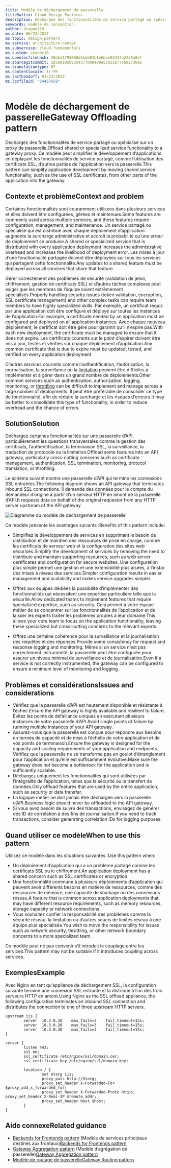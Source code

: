 ```yaml
---
title: Modèle de déchargement de passerelle
titleSuffix: Cloud Design Patterns
description: Déchargez des fonctionnalités de service partagé ou spécialisé sur un proxy de passerelle.
keywords: modèle de conception
author: dragon119
ms.date: 06/23/2017
ms.topic: design-pattern
ms.service: architecture-center
ms.subservice: cloud-fundamentals
ms.custom: seodec18
ms.openlocfilehash: 28dbd1798060d1bdd01b1e6bee03337a2239a9ef
ms.sourcegitcommit: 1b50810208354577b00e89e5c031b774b02736e2
ms.translationtype: HT
ms.contentlocale: fr-FR
ms.lasthandoff: 01/23/2019
ms.locfileid: "54487659"
---
```

# <a name="gateway-offloading-pattern"></a><span data-ttu-id="fa207-104">Modèle de déchargement de passerelle</span><span class="sxs-lookup"><span data-stu-id="fa207-104">Gateway Offloading pattern</span></span>

<span data-ttu-id="fa207-105">Déchargez des fonctionnalités de service partagé ou spécialisé sur un proxy de passerelle.</span><span class="sxs-lookup"><span data-stu-id="fa207-105">Offload shared or specialized service functionality to a gateway proxy.</span></span> <span data-ttu-id="fa207-106">Ce modèle peut simplifier le développement d’applications en déplaçant les fonctionnalités de service partagé, comme l’utilisation des certificats SSL, d’autres parties de l’application vers la passerelle.</span><span class="sxs-lookup"><span data-stu-id="fa207-106">This pattern can simplify application development by moving shared service functionality, such as the use of SSL certificates, from other parts of the application into the gateway.</span></span>

## <a name="context-and-problem"></a><span data-ttu-id="fa207-107">Contexte et problème</span><span class="sxs-lookup"><span data-stu-id="fa207-107">Context and problem</span></span>

<span data-ttu-id="fa207-108">Certaines fonctionnalités sont couramment utilisées dans plusieurs services et elles doivent être configurées, gérées et maintenues.</span><span class="sxs-lookup"><span data-stu-id="fa207-108">Some features are commonly used across multiple services, and these features require configuration, management, and maintenance.</span></span> <span data-ttu-id="fa207-109">Un service partagé ou spécialisé qui est distribué avec chaque déploiement d’application augmente la surcharge administrative et accroît la probabilité qu’une erreur de déploiement se produise.</span><span class="sxs-lookup"><span data-stu-id="fa207-109">A shared or specialized service that is distributed with every application deployment increases the administrative overhead and increases the likelihood of deployment error.</span></span> <span data-ttu-id="fa207-110">Les mises à jour d’une fonctionnalité partagée doivent être déployées sur tous les services qui partagent cette fonctionnalité.</span><span class="sxs-lookup"><span data-stu-id="fa207-110">Any updates to a shared feature must be deployed across all services that share that feature.</span></span>

<span data-ttu-id="fa207-111">Gérer correctement des problèmes de sécurité (validation de jeton, chiffrement, gestion de certificats SSL) et d’autres tâches complexes peut exiger que les membres de l’équipe soient extrêmement spécialisés.</span><span class="sxs-lookup"><span data-stu-id="fa207-111">Properly handling security issues (token validation, encryption, SSL certificate management) and other complex tasks can require team members to have highly specialized skills.</span></span> <span data-ttu-id="fa207-112">Par exemple, un certificat requis par une application doit être configuré et déployé sur toutes les instances de l’application.</span><span class="sxs-lookup"><span data-stu-id="fa207-112">For example, a certificate needed by an application must be configured and deployed on all application instances.</span></span> <span data-ttu-id="fa207-113">Avec chaque nouveau déploiement, le certificat doit être géré pour garantir qu’il n’expire pas.</span><span class="sxs-lookup"><span data-stu-id="fa207-113">With each new deployment, the certificate must be managed to ensure that it does not expire.</span></span> <span data-ttu-id="fa207-114">Les certificats courants sur le point d’expirer doivent être mis à jour, testés et vérifiés sur chaque déploiement d’application.</span><span class="sxs-lookup"><span data-stu-id="fa207-114">Any common certificate that is due to expire must be updated, tested, and verified on every application deployment.</span></span>

<span data-ttu-id="fa207-115">D’autres services courants comme l’authentification, l’autorisation, la journalisation, la surveillance ou la [limitation](./throttling.md) peuvent être difficiles à implémenter et à gérer dans un grand nombre de déploiements.</span><span class="sxs-lookup"><span data-stu-id="fa207-115">Other common services such as authentication, authorization, logging, monitoring, or [throttling](./throttling.md) can be difficult to implement and manage across a large number of deployments.</span></span> <span data-ttu-id="fa207-116">Il peut être préférable de consolider ce type de fonctionnalité, afin de réduire la surcharge et les risques d’erreurs.</span><span class="sxs-lookup"><span data-stu-id="fa207-116">It may be better to consolidate this type of functionality, in order to reduce overhead and the chance of errors.</span></span>

## <a name="solution"></a><span data-ttu-id="fa207-117">Solution</span><span class="sxs-lookup"><span data-stu-id="fa207-117">Solution</span></span>

<span data-ttu-id="fa207-118">Déchargez certaines fonctionnalités sur une passerelle d’API, particulièrement les questions transversales comme la gestion des certificats, l’authentification, la terminaison SSL, la surveillance, la traduction de protocole ou la limitation.</span><span class="sxs-lookup"><span data-stu-id="fa207-118">Offload some features into an API gateway, particularly cross-cutting concerns such as certificate management, authentication, SSL termination, monitoring, protocol translation, or throttling.</span></span>

<span data-ttu-id="fa207-119">Le schéma suivant montre une passerelle d’API qui termine les connexions SSL entrantes.</span><span class="sxs-lookup"><span data-stu-id="fa207-119">The following diagram shows an API gateway that terminates inbound SSL connections.</span></span> <span data-ttu-id="fa207-120">Il demande des données pour le compte du demandeur d’origine à partir d’un serveur HTTP en amont de la passerelle d’API.</span><span class="sxs-lookup"><span data-stu-id="fa207-120">It requests data on behalf of the original requestor from any HTTP server upstream of the API gateway.</span></span>

 ![Diagramme du modèle de déchargement de passerelle](./_images/gateway-offload.png)

<span data-ttu-id="fa207-122">Ce modèle présente les avantages suivants :</span><span class="sxs-lookup"><span data-stu-id="fa207-122">Benefits of this pattern include:</span></span>

- <span data-ttu-id="fa207-123">Simplifiez le développement de services en supprimant le besoin de distribution et de maintien des ressources de prise en charge, comme les certificats de serveur web et la configuration des sites web sécurisés.</span><span class="sxs-lookup"><span data-stu-id="fa207-123">Simplify the development of services by removing the need to distribute and maintain supporting resources, such as web server certificates and configuration for secure websites.</span></span> <span data-ttu-id="fa207-124">Une configuration plus simple permet une gestion et une extensibilité plus aisées, à l’instar des mises à niveau des services.</span><span class="sxs-lookup"><span data-stu-id="fa207-124">Simpler configuration results in easier management and scalability and makes service upgrades simpler.</span></span>

- <span data-ttu-id="fa207-125">Offrez aux équipes dédiées la possibilité d’implémenter des fonctionnalités qui nécessitent une expertise particulière telle que la sécurité.</span><span class="sxs-lookup"><span data-stu-id="fa207-125">Allow dedicated teams to implement features that require specialized expertise, such as security.</span></span> <span data-ttu-id="fa207-126">Cela permet à votre équipe métier de se concentrer sur les fonctionnalités de l’application et de laisser les experts traiter les problèmes propres à leur domaine.</span><span class="sxs-lookup"><span data-stu-id="fa207-126">This allows your core team to focus on the application functionality, leaving these specialized but cross-cutting concerns to the relevant experts.</span></span>

- <span data-ttu-id="fa207-127">Offrez une certaine cohérence pour la surveillance et la journalisation des requêtes et des réponses.</span><span class="sxs-lookup"><span data-stu-id="fa207-127">Provide some consistency for request and response logging and monitoring.</span></span> <span data-ttu-id="fa207-128">Même si un service n’est pas correctement instrumenté, la passerelle peut être configurée pour assurer un niveau minimal de surveillance et de journalisation.</span><span class="sxs-lookup"><span data-stu-id="fa207-128">Even if a service is not correctly instrumented, the gateway can be configured to ensure a minimum level of monitoring and logging.</span></span>

## <a name="issues-and-considerations"></a><span data-ttu-id="fa207-129">Problèmes et considérations</span><span class="sxs-lookup"><span data-stu-id="fa207-129">Issues and considerations</span></span>

- <span data-ttu-id="fa207-130">Vérifiez que la passerelle d’API est hautement disponible et résistante à l’échec.</span><span class="sxs-lookup"><span data-stu-id="fa207-130">Ensure the API gateway is highly available and resilient to failure.</span></span> <span data-ttu-id="fa207-131">Évitez les points de défaillance uniques en exécutant plusieurs instances de votre passerelle d’API.</span><span class="sxs-lookup"><span data-stu-id="fa207-131">Avoid single points of failure by running multiple instances of your API gateway.</span></span>
- <span data-ttu-id="fa207-132">Assurez-vous que la passerelle est conçue pour répondre aux besoins en termes de capacité et de mise à l’échelle de votre application et de vos points de terminaison.</span><span class="sxs-lookup"><span data-stu-id="fa207-132">Ensure the gateway is designed for the capacity and scaling requirements of your application and endpoints.</span></span> <span data-ttu-id="fa207-133">Vérifiez que la passerelle ne se transforme pas en goulot d’étranglement pour l’application et qu’elle est suffisamment évolutive.</span><span class="sxs-lookup"><span data-stu-id="fa207-133">Make sure the gateway does not become a bottleneck for the application and is sufficiently scalable.</span></span>
- <span data-ttu-id="fa207-134">Déchargez uniquement les fonctionnalités qui sont utilisées par l’intégralité de l’application, telles que la sécurité ou le transfert de données.</span><span class="sxs-lookup"><span data-stu-id="fa207-134">Only offload features that are used by the entire application, such as security or data transfer.</span></span>
- <span data-ttu-id="fa207-135">La logique métier ne doit jamais être déchargée vers la passerelle d’API.</span><span class="sxs-lookup"><span data-stu-id="fa207-135">Business logic should never be offloaded to the API gateway.</span></span>
- <span data-ttu-id="fa207-136">Si vous avez besoin de suivre des transactions, envisagez de générer des ID de corrélation à des fins de journalisation.</span><span class="sxs-lookup"><span data-stu-id="fa207-136">If you need to track transactions, consider generating correlation IDs for logging purposes.</span></span>

## <a name="when-to-use-this-pattern"></a><span data-ttu-id="fa207-137">Quand utiliser ce modèle</span><span class="sxs-lookup"><span data-stu-id="fa207-137">When to use this pattern</span></span>

<span data-ttu-id="fa207-138">Utilisez ce modèle dans les situations suivantes :</span><span class="sxs-lookup"><span data-stu-id="fa207-138">Use this pattern when:</span></span>

- <span data-ttu-id="fa207-139">Un déploiement d’application qui a un problème partagé comme les certificats SSL ou le chiffrement.</span><span class="sxs-lookup"><span data-stu-id="fa207-139">An application deployment has a shared concern such as SSL certificates or encryption.</span></span>
- <span data-ttu-id="fa207-140">Une fonctionnalité commune à plusieurs déploiements d’application qui peuvent avoir différents besoins en matière de ressources, comme des ressources de mémoire, une capacité de stockage ou des connexions réseau.</span><span class="sxs-lookup"><span data-stu-id="fa207-140">A feature that is common across application deployments that may have different resource requirements, such as memory resources, storage capacity or network connections.</span></span>
- <span data-ttu-id="fa207-141">Vous souhaitez confier la responsabilité des problèmes comme la sécurité réseau, la limitation ou d’autres soucis de limites réseau à une équipe plus spécialisée.</span><span class="sxs-lookup"><span data-stu-id="fa207-141">You wish to move the responsibility for issues such as network security, throttling, or other network boundary concerns to a more specialized team.</span></span>

<span data-ttu-id="fa207-142">Ce modèle peut ne pas convenir s’il introduit le couplage entre les services.</span><span class="sxs-lookup"><span data-stu-id="fa207-142">This pattern may not be suitable if it introduces coupling across services.</span></span>

## <a name="example"></a><span data-ttu-id="fa207-143">Exemples</span><span class="sxs-lookup"><span data-stu-id="fa207-143">Example</span></span>

<span data-ttu-id="fa207-144">Avec Nginx en tant qu’appliance de déchargement SSL, la configuration suivante termine une connexion SSL entrante et la distribue à l’un des trois serveurs HTTP en amont.</span><span class="sxs-lookup"><span data-stu-id="fa207-144">Using Nginx as the SSL offload appliance, the following configuration terminates an inbound SSL connection and distributes the connection to one of three upstream HTTP servers.</span></span>

```console
upstream iis {
        server  10.3.0.10    max_fails=3    fail_timeout=15s;
        server  10.3.0.20    max_fails=3    fail_timeout=15s;
        server  10.3.0.30    max_fails=3    fail_timeout=15s;
}

server {
        listen 443;
        ssl on;
        ssl_certificate /etc/nginx/ssl/domain.cer;
        ssl_certificate_key /etc/nginx/ssl/domain.key;

        location / {
                set $targ iis;
                proxy_pass http://$targ;
                proxy_set_header X-Forwarded-For $proxy_add_x_forwarded_for;
                proxy_set_header X-Forwarded-Proto https;
proxy_set_header X-Real-IP $remote_addr;
                proxy_set_header Host $host;
        }
}
```

## <a name="related-guidance"></a><span data-ttu-id="fa207-145">Aide connexe</span><span class="sxs-lookup"><span data-stu-id="fa207-145">Related guidance</span></span>

- <span data-ttu-id="fa207-146">[Backends for Frontends pattern](./backends-for-frontends.md) (Modèle de services principaux destinés aux frontaux)</span><span class="sxs-lookup"><span data-stu-id="fa207-146">[Backends for Frontends pattern](./backends-for-frontends.md)</span></span>
- <span data-ttu-id="fa207-147">[Gateway Aggregation pattern](./gateway-aggregation.md) (Modèle d’agrégation de passerelle)</span><span class="sxs-lookup"><span data-stu-id="fa207-147">[Gateway Aggregation pattern](./gateway-aggregation.md)</span></span>
- [<span data-ttu-id="fa207-148">Modèle de routage de passerelle</span><span class="sxs-lookup"><span data-stu-id="fa207-148">Gateway Routing pattern</span></span>](./gateway-routing.md)
